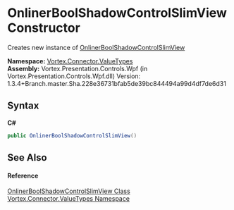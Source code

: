 # OnlinerBoolShadowControlSlimView Constructor 
 

Creates new instance of <a href="T_Vortex_Connector_ValueTypes_OnlinerBoolShadowControlSlimView.md">OnlinerBoolShadowControlSlimView</a>

**Namespace:**&nbsp;<a href="N_Vortex_Connector_ValueTypes.md">Vortex.Connector.ValueTypes</a><br />**Assembly:**&nbsp;Vortex.Presentation.Controls.Wpf (in Vortex.Presentation.Controls.Wpf.dll) Version: 1.3.4+Branch.master.Sha.228e36731bfab5de39bc844494a99d4df7de6d31

## Syntax

**C#**<br />
``` C#
public OnlinerBoolShadowControlSlimView()
```


## See Also


#### Reference
<a href="T_Vortex_Connector_ValueTypes_OnlinerBoolShadowControlSlimView.md">OnlinerBoolShadowControlSlimView Class</a><br /><a href="N_Vortex_Connector_ValueTypes.md">Vortex.Connector.ValueTypes Namespace</a><br />